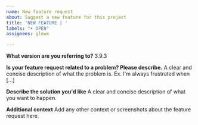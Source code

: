 ```yaml
---
name: New feature request
about: Suggest a new feature for this project
title: 'NEW FEATURE | '
labels: "➤ OPEN"
assignees: glewe

---
```


**What version are you referring to?**
3.9.3

**Is your feature request related to a problem? Please describe.**
A clear and concise description of what the problem is. Ex. I'm always frustrated when [...]

**Describe the solution you'd like**
A clear and concise description of what you want to happen.

**Additional context**
Add any other context or screenshots about the feature request here.
